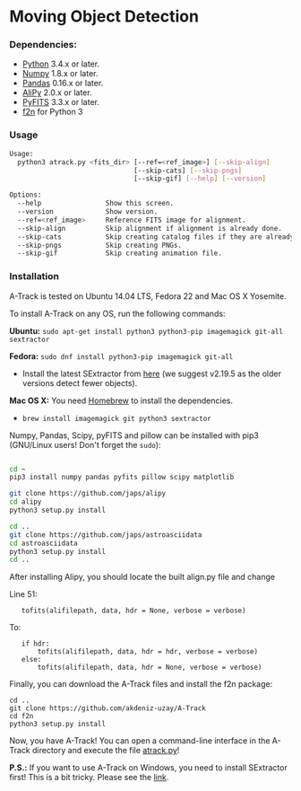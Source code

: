 # Moving Object Detection

### Dependencies:

* [Python](https://www.python.org/) 3.4.x or later.
* [Numpy](http://www.numpy.org/) 1.8.x or later.
* [Pandas](http://pandas.pydata.org/) 0.16.x or later.
* [AliPy](http://obswww.unige.ch/~tewes/alipy/) 2.0.x or later.
* [PyFITS](http://www.stsci.edu/institute/software_hardware/pyfits) 3.3.x or later.
* [f2n](https://github.com/akdeniz-uzay/mod/tree/master/f2n) for Python 3

### <a name="usage"></a> Usage

```bash
Usage:
  python3 atrack.py <fits_dir> [--ref=<ref_image>] [--skip-align]
                               [--skip-cats] [--skip-pngs]
                               [--skip-gif] [--help] [--version]

Options:
  --help                Show this screen.
  --version             Show version.
  --ref=<ref_image>     Reference FITS image for alignment.
  --skip-align          Skip alignment if alignment is already done.
  --skip-cats           Skip creating catalog files if they are already created.
  --skip-pngs           Skip creating PNGs.
  --skip-gif            Skip creating animation file.
```

### Installation

A-Track is tested on Ubuntu 14.04 LTS, Fedora 22 and Mac OS X Yosemite.

To install A-Track on any OS, run the following commands:


**Ubuntu:** ```sudo apt-get install python3 python3-pip imagemagick git-all sextractor```

**Fedora:** ```sudo dnf install python3-pip imagemagick git-all```

* Install the latest SExtractor from [here](http://www.astromatic.net/download/sextractor/) (we suggest v2.19.5 as the older versions detect fewer objects).

**Mac OS X:** You need [Homebrew](http://brew.sh) to install the dependencies.

* ```brew install imagemagick git python3 sextractor```

Numpy, Pandas, Scipy, pyFITS and pillow can be installed with pip3 (GNU/Linux users! Don't forget the ```sudo```):

```bash

cd ~
pip3 install numpy pandas pyfits pillow scipy matplotlib

git clone https://github.com/japs/alipy
cd alipy
python3 setup.py install

cd ..
git clone https://github.com/japs/astroasciidata
cd astroasciidata
python3 setup.py install
cd ..
```

After installing Alipy, you should locate the built align.py file and change

Line 51:
```
   tofits(alifilepath, data, hdr = None, verbose = verbose)
```
To:
```
   if hdr:
       tofits(alifilepath, data, hdr = hdr, verbose = verbose)
   else:
       tofits(alifilepath, data, hdr = None, verbose = verbose)

```
Finally, you can download the A-Track files and install the f2n package:

```
cd ..
git clone https://github.com/akdeniz-uzay/A-Track
cd f2n
python3 setup.py install
```

Now, you have A-Track! You can open a command-line interface in the A-Track directory and execute the file [atrack.py](#usage)!

**P.S.:** If you want to use A-Track on Windows, you need to install SExtractor first! This is a bit tricky. Please see the [link](http://www.astromatic.net/forum/showthread.php?tid=948).

